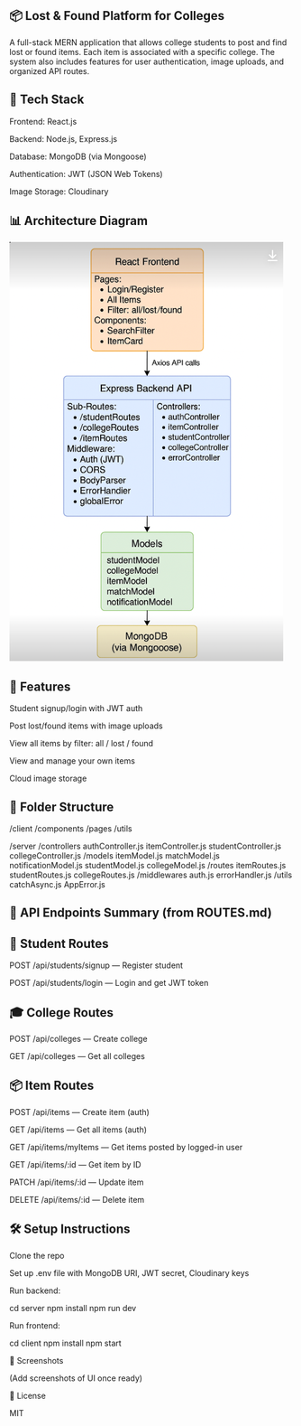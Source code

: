 ## 📦 Lost & Found Platform for Colleges

A full-stack MERN application that allows college students to post and find lost or found items. Each item is associated with a specific college. The system also includes features for user authentication, image uploads, and organized API routes.

## 🚀 Tech Stack

Frontend: React.js

Backend: Node.js, Express.js

Database: MongoDB (via Mongoose)

Authentication: JWT (JSON Web Tokens)

Image Storage: Cloudinary

## 📊 Architecture Diagram

![Architecture Diagram](./architecture-diagram.png)

## 🧩 Features

Student signup/login with JWT auth

Post lost/found items with image uploads

View all items by filter: all / lost / found

View and manage your own items

Cloud image storage

## 📁 Folder Structure

/client
/components
/pages
/utils

/server
/controllers
authController.js
itemController.js
studentController.js
collegeController.js
/models
itemModel.js
matchModel.js
notificationModel.js
studentModel.js
collegeModel.js
/routes
itemRoutes.js
studentRoutes.js
collegeRoutes.js
/middlewares
auth.js
errorHandler.js
/utils
catchAsync.js
AppError.js

## 🔗 API Endpoints Summary (from ROUTES.md)

## 👤 Student Routes

POST /api/students/signup — Register student

POST /api/students/login — Login and get JWT token

## 🎓 College Routes

POST /api/colleges — Create college

GET /api/colleges — Get all colleges

## 📦 Item Routes

POST /api/items — Create item (auth)

GET /api/items — Get all items (auth)

GET /api/items/myItems — Get items posted by logged-in user

GET /api/items/:id — Get item by ID

PATCH /api/items/:id — Update item

DELETE /api/items/:id — Delete item

## 🛠️ Setup Instructions

Clone the repo

Set up .env file with MongoDB URI, JWT secret, Cloudinary keys

Run backend:

cd server
npm install
npm run dev

Run frontend:

cd client
npm install
npm start

📸 Screenshots

(Add screenshots of UI once ready)

📜 License

MIT
